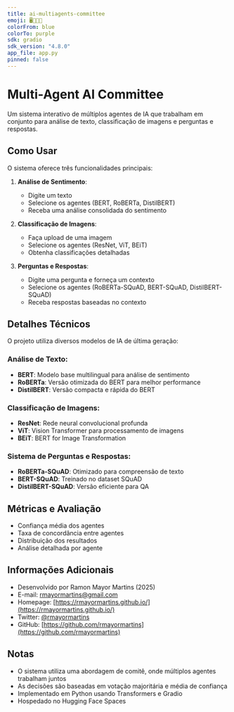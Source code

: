 ```yaml
---
title: ai-multiagents-committee
emoji: 🖥️🤖🤖🤖
colorFrom: blue
colorTo: purple
sdk: gradio
sdk_version: "4.8.0"
app_file: app.py
pinned: false
---
```


# Multi-Agent AI Committee
Um sistema interativo de múltiplos agentes de IA que trabalham em conjunto para análise de texto, classificação de imagens e perguntas e respostas.

## Como Usar
O sistema oferece três funcionalidades principais:

1. **Análise de Sentimento**:
   - Digite um texto
   - Selecione os agentes (BERT, RoBERTa, DistilBERT)
   - Receba uma análise consolidada do sentimento

2. **Classificação de Imagens**:
   - Faça upload de uma imagem
   - Selecione os agentes (ResNet, ViT, BEiT)
   - Obtenha classificações detalhadas

3. **Perguntas e Respostas**:
   - Digite uma pergunta e forneça um contexto
   - Selecione os agentes (RoBERTa-SQuAD, BERT-SQuAD, DistilBERT-SQuAD)
   - Receba respostas baseadas no contexto

## Detalhes Técnicos
O projeto utiliza diversos modelos de IA de última geração:

### Análise de Texto:
- **BERT**: Modelo base multilingual para análise de sentimento
- **RoBERTa**: Versão otimizada do BERT para melhor performance
- **DistilBERT**: Versão compacta e rápida do BERT

### Classificação de Imagens:
- **ResNet**: Rede neural convolucional profunda
- **ViT**: Vision Transformer para processamento de imagens
- **BEiT**: BERT for Image Transformation

### Sistema de Perguntas e Respostas:
- **RoBERTa-SQuAD**: Otimizado para compreensão de texto
- **BERT-SQuAD**: Treinado no dataset SQuAD
- **DistilBERT-SQuAD**: Versão eficiente para QA

## Métricas e Avaliação
- Confiança média dos agentes
- Taxa de concordância entre agentes
- Distribuição dos resultados
- Análise detalhada por agente

## Informações Adicionais
- Desenvolvido por Ramon Mayor Martins (2025)
- E-mail: [rmayormartins@gmail.com](mailto:rmayormartins@gmail.com)
- Homepage: [https://rmayormartins.github.io/](https://rmayormartins.github.io/)
- Twitter: [@rmayormartins](https://twitter.com/rmayormartins)
- GitHub: [https://github.com/rmayormartins](https://github.com/rmayormartins)

## Notas
- O sistema utiliza uma abordagem de comitê, onde múltiplos agentes trabalham juntos
- As decisões são baseadas em votação majoritária e média de confiança
- Implementado em Python usando Transformers e Gradio
- Hospedado no Hugging Face Spaces